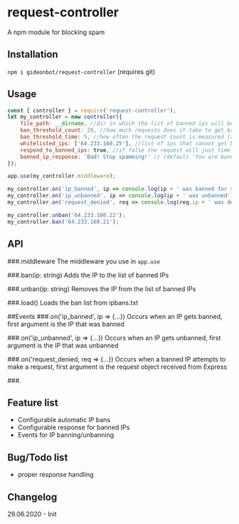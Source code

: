 # request-controller
A npm module for blocking spam


## Installation
`npm i gideonbot/request-controller` (requires git)

## Usage
```js
const { controller } = require('request-controller');
let my_controller = new controller({
    file_path: __dirname, //dir in which the list of banned ips will be stored [default is where the main .js is stored]
    ban_threshold_count: 20, //how much requests does it take to get banned [default 30]
    ban_threshold_time: 5, //how often the request count is measured (aka doing more than 20 requests/5 seconds will get you banned) [default 10]
    whitelisted_ips: ['64.233.160.25'], //list of ips that cannot get banned
    respond_to_banned_ips: true, //if false the request will just time out, otherwise 'banned_ip_response' is sent [default true]
    banned_ip_response: 'Bad! Stop spamming!' // [default 'You are banned from accessing this server'] *can also be a path to a file*
});

app.use(my_controller.middleware);

my_controller.on('ip_banned', ip => console.log(ip + ' was banned for spamming'));
my_controller.on('ip_unbanned', ip => console.log(ip + ' was unbanned'));
my_controller.on('request_denied', req => console.log(req.ip + ' was denied access to ' + req.path));

my_controller.unban('64.233.160.22');
my_controller.ban('64.233.160.21');
```

## API
###.middleware
The middleware you use in `app.use`

###.ban(ip: string)
Adds the IP to the list of banned IPs

###.unban(ip: string)
Removes the IP from the list of banned IPs

###.load()
Loads the ban list from ipbans.txt

##Events
###.on('ip_banned', ip => {...})
Occurs when an IP gets banned, first argument is the IP that was banned

###.on('ip_unbanned', ip => {...})
Occurs when an IP gets unbanned, first argument is the IP that was unbanned

###.on('request_denied, req => {...})
Occurs when a banned IP attempts to make a request, first argument is the request object received from Express

###.

## Feature list
- Configurable automatic IP bans
- Configurable response for banned IPs
- Events for IP banning/unbanning

## Bug/Todo list
- proper response handling

## Changelog
29.06.2020 - Init
